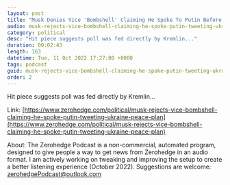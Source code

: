 ```yaml
---
layout: post
title: "Musk Denies Vice 'Bombshell' Claiming He Spoke To Putin Before Tweeting Ukraine Peace Plan"
audio: musk-rejects-vice-bombshell-claiming-he-spoke-putin-tweeting-ukraine-peace-plan-0
category: political
desc: "Hit piece suggests poll was fed directly by Kremlin..."
duration: 00:02:43
length: 163
datetime: Tue, 11 Oct 2022 17:27:00 +0000
tags: podcast
guid: musk-rejects-vice-bombshell-claiming-he-spoke-putin-tweeting-ukraine-peace-plan-0
order: 2
---
```

Hit piece suggests poll was fed directly by Kremlin...

Link: [https://www.zerohedge.com/political/musk-rejects-vice-bombshell-claiming-he-spoke-putin-tweeting-ukraine-peace-plan](https://www.zerohedge.com/political/musk-rejects-vice-bombshell-claiming-he-spoke-putin-tweeting-ukraine-peace-plan)

About: The Zerohedge Podcast is a non-commercial, automated program, designed to give people a way to get news from Zerohedge in an audio format.  I am actively working on tweaking and improving the setup to create a better listening experience (October 2022).  Suggestions are welcome: [zerohedgePodcast@outlook.com](mailto:zerohedgePodcast@outlook.com)
